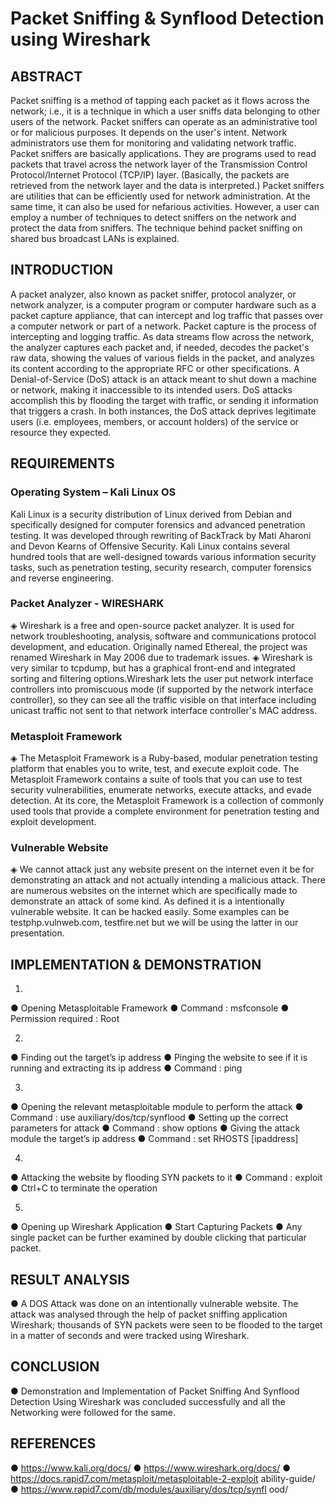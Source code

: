 # Packet Sniffing & Synflood Detection using Wireshark

## ABSTRACT
                                                                  
Packet sniffing is a method of tapping each packet as it flows across the network; i.e., it is a technique in which a user sniffs data belonging to other users of the network. 
Packet sniffers can operate as an administrative tool or for malicious purposes. It depends on the user's intent. Network administrators use them for monitoring and validating network traffic. Packet sniffers are basically applications. They are programs used to read packets that travel across the network layer of the Transmission Control Protocol/Internet Protocol (TCP/IP) layer. (Basically, the packets are retrieved from the network layer and the data is interpreted.)
Packet sniffers are utilities that can be efficiently used for network administration. At the same time, it can also be used for nefarious activities. However, a user can employ a number of techniques to detect sniffers on the network and protect the data from sniffers. The technique behind packet sniffing on shared bus broadcast LANs is explained.




##                                                               INTRODUCTION
                                                               
A packet analyzer, also known as packet sniffer, protocol analyzer, or network analyzer, is a computer program or computer hardware such as a packet capture appliance, that can intercept and log traffic that passes over a computer network or part of a network. 
Packet capture is the process of intercepting and logging traffic. As data streams flow across the network, the analyzer captures each packet and, if needed, decodes the packet's raw data, showing the values of various fields in the packet, and analyzes its content according to the appropriate RFC or other specifications.
A Denial-of-Service (DoS) attack is an attack meant to shut down a machine or network, making it inaccessible to its intended users. DoS attacks accomplish this by flooding the target with traffic, or sending it information that triggers a crash. In both instances, the DoS attack deprives legitimate users (i.e. employees, members, or account holders) of the service or resource they expected.




##                                                              REQUIREMENTS

### Operating System – Kali Linux OS

Kali Linux is a security distribution of Linux derived from Debian and specifically designed for computer forensics and advanced penetration testing. It was developed through rewriting of BackTrack by Mati Aharoni and Devon Kearns of Offensive Security. Kali Linux contains several hundred tools that are well-designed towards various information security tasks, such as penetration testing, security research, computer forensics and reverse engineering.


### Packet Analyzer - WIRESHARK

◈ Wireshark is a free and open-source packet analyzer. It is used for network troubleshooting, analysis, software and communications protocol development, and education. Originally named Ethereal, the project was renamed Wireshark in May 2006 due to trademark issues.
◈ Wireshark is very similar to tcpdump, but has a graphical front-end and integrated sorting and filtering options.Wireshark lets the user put network interface controllers into promiscuous mode (if supported by the network interface controller), so they can see all the traffic visible on that interface including unicast traffic not sent to that network interface controller's MAC address.


### Metasploit Framework

◈ The Metasploit Framework is a Ruby-based, modular penetration testing platform that enables you to write, test, and execute exploit code. The Metasploit Framework contains a suite of tools that you can use to test security vulnerabilities, enumerate networks, execute attacks, and evade detection. At its core, the Metasploit Framework is a collection of commonly used tools that provide a complete environment for penetration testing and exploit development.


### Vulnerable Website

◈ We cannot attack just any website present on the internet even it be for demonstrating an attack and not actually intending a malicious attack. There are numerous websites on the internet which are specifically made to demonstrate an attack of some kind. As defined it is a intentionally vulnerable website. It can be hacked easily. Some examples can be testphp.vulnweb.com, testfire.net but we will be using the latter in our presentation.




                                                            
##                                                            IMPLEMENTATION & DEMONSTRATION

1)
● Opening Metasploitable Framework
● Command : msfconsole
● Permission required : Root
      
2)
● Finding out the target’s ip address
● Pinging the website to see if it is running and extracting its ip
address
● Command : ping

3)
● Opening the relevant metasploitable module to perform the attack ● Command : use auxiliary/dos/tcp/synflood
● Setting up the correct parameters for attack
● Command : show options
● Giving the attack module the target’s ip address ● Command : set RHOSTS [ipaddress]

4)
● Attacking the website by flooding SYN packets to it ● Command : exploit
● Ctrl+C to terminate the operation
 
5)
● Opening up Wireshark Application
● Start Capturing Packets
● Any single packet can be further examined by double clicking that
particular packet.
 
 
 
 
## RESULT ANALYSIS
● A DOS Attack was done on an intentionally vulnerable website. The attack was analysed through the help of packet sniffing application Wireshark; thousands of SYN packets were seen to be flooded to the target in a matter of seconds and were tracked using Wireshark.




## CONCLUSION
● Demonstration and Implementation of Packet Sniffing And Synflood Detection Using Wireshark was concluded successfully and all the Networking were followed for the same.
 



## REFERENCES
● https://www.kali.org/docs/
● https://www.wireshark.org/docs/
● https://docs.rapid7.com/metasploit/metasploitable-2-exploit ability-guide/
● https://www.rapid7.com/db/modules/auxiliary/dos/tcp/synfl ood/
